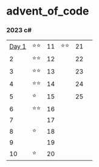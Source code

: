 # advent_of_code

### 2023 c\#

|                                 |      |     |      |     |     |
| ------------------------------- | ---- | --- | ---- | --- | --- |
| [Day 1](2023/dotnet/src/Day.01) | ⭐⭐ | 11  | ⭐⭐ | 21  |     |
| 2                               | ⭐⭐ | 12  |      | 22  |     |
| 3                               | ⭐⭐ | 13  |      | 23  |     |
| 4                               | ⭐⭐ | 14  |      | 24  |     |
| 5                               | ⭐   | 15  |      | 25  |     |
| 6                               | ⭐⭐ | 16  |      |     |     |
| 7                               |      | 17  |      |     |     |
| 8                               | ⭐   | 18  |      |     |     |
| 9                               |      | 19  |      |     |     |
| 10                              | ⭐   | 20  |      |     |     |
